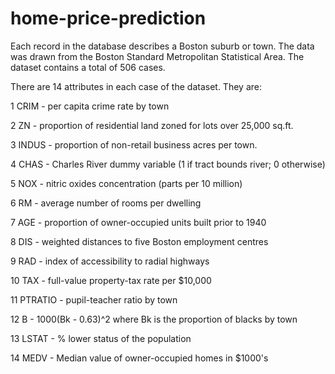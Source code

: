 # home-price-prediction


Each record in the database describes a Boston suburb or town. The data was drawn from the Boston Standard Metropolitan Statistical Area. The dataset contains a total of 506 cases.

There are 14 attributes in each case of the dataset. They are:


1 CRIM - per capita crime rate by town

2 ZN - proportion of residential land zoned for lots over 25,000 sq.ft.

3 INDUS - proportion of non-retail business acres per town.

4 CHAS - Charles River dummy variable (1 if tract bounds river; 0 otherwise)

5 NOX - nitric oxides concentration (parts per 10 million)

6 RM - average number of rooms per dwelling

7 AGE - proportion of owner-occupied units built prior to 1940

8 DIS - weighted distances to five Boston employment centres

9 RAD - index of accessibility to radial highways

10 TAX - full-value property-tax rate per $10,000

11 PTRATIO - pupil-teacher ratio by town

12 B - 1000(Bk - 0.63)^2 where Bk is the proportion of blacks by town

13 LSTAT - % lower status of the population

14 MEDV - Median value of owner-occupied homes in $1000's


